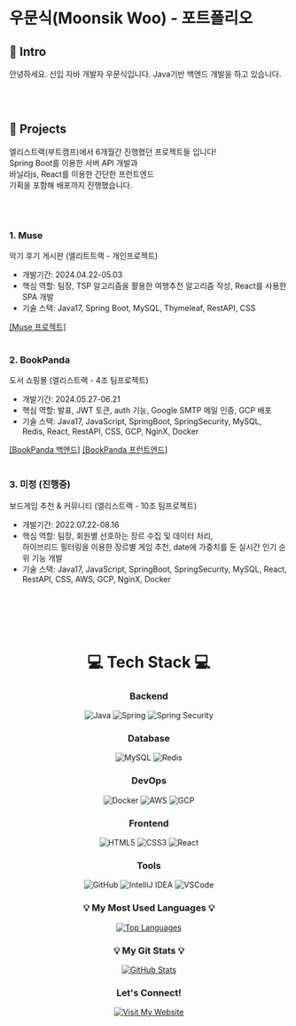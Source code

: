 # 우문식(Moonsik Woo) - 포트폴리오

<h2>👋 Intro</h2>
<p>안녕하세요. 신입 자바 개발자 우문식입니다. Java기반 백엔드 개발을 하고 있습니다.</p>
<br><br>
<h2>📝 Projects</h2>
<p>엘리스트랙(부트캠프)에서 6개월간 진행했던 프로젝트들 입니다!<br>Spring Boot를 이용한 서버 API 개발과 <br>바닐라js, React를 이용한 간단한 프런트엔드 <br>기획을 포함해 배포까지 진행했습니다.</p>
<br><br>
<h3>1. Muse</h3>
<p>악기 후기 게시판 (엘리트트랙 - 개인프로젝트)</p>
<ul>
  <li>개발기간: 2024.04.22-05.03</li>
  <li>핵심 역할: 팀장, TSP 알고리즘을 활용한 여행추천 알고리즘 작성, React를 사용한 SPA 개발</li>
  <li>기술 스택: Java17, Spring Boot, MySQL, Thymeleaf, RestAPI, CSS</li>
</ul>
<a href="https://github.com/moolmeat/project_1">[Muse 프로젝트]</a>
<br><br>
<h3>2. BookPanda</h3>
<p>도서 쇼핑몰 (엘리스트랙 - 4조 팀프로젝트)</p>
<ul>
  <li>개발기간: 2024.05.27-06.21</li>
  <li>핵심 역할: 발표, JWT 토큰, auth 기능, Google SMTP 메일 인증, GCP 배포</li>
  <li>기술 스택: Java17, JavaScript, SpringBoot, SpringSecurity, MySQL, <br>Redis, React, RestAPI, CSS, GCP, NginX, Docker</li>
</ul>
<a href="https://github.com/moolmeat/project_2_back">[BookPanda 백엔드]</a>
<a href="https://github.com/moolmeat/project_2_front">[BookPanda 프런트엔드]</a>
<br><br>
<h3>3. 미정 (진행중)</h3>
<p>보드게임 추천 & 커뮤니티 (엘리스트랙 - 10조 팀프로젝트)</p>
<ul>
  <li>개발기간: 2022.07.22-08.16</li>
  <li>핵심 역할: 팀장, 회원별 선호하는 장르 수집 및 데이터 처리, <br>하이브리드 필터링을 이용한 장르별 게임 추천, date에 가중치를 둔 실시간 인기 순위 기능 개발</li>
  <li>기술 스택: Java17, JavaScript, SpringBoot, SpringSecurity, MySQL, React,<br>RestAPI, CSS, AWS, GCP, NginX, Docker</li>
</ul>
<br><br><br><br>
<h1 align="center">💻 Tech Stack 💻</h1>

<h3 align="center">Backend</h3>
<p align="center">
  <img src="https://img.shields.io/badge/Java-ED8B00?style=for-the-badge&logo=openjdk&logoColor=white" alt="Java"/>
  <img src="https://img.shields.io/badge/Spring-6DB33F?style=for-the-badge&logo=spring&logoColor=white" alt="Spring"/>
  <img src="https://img.shields.io/badge/Spring_Security-6DB33F?style=for-the-badge&logo=Spring-Security&logoColor=white" alt="Spring Security"/>
</p>

<h3 align="center">Database</h3>
<p align="center">
  <img src="https://img.shields.io/badge/MySQL-00000F?style=for-the-badge&logo=mysql&logoColor=white" alt="MySQL"/>
  <img src="https://img.shields.io/badge/redis-%23DD0031.svg?&style=for-the-badge&logo=redis&logoColor=white" alt="Redis"/>
</p>

<h3 align="center">DevOps</h3>
<p align="center">
  <img src="https://img.shields.io/badge/docker-%230db7ed.svg?style=for-the-badge&logo=docker&logoColor=white" alt="Docker"/>
  <img src="https://img.shields.io/badge/Amazon_AWS-FF9900?style=for-the-badge&logo=amazonaws&logoColor=white" alt="AWS"/>
  <img src="https://img.shields.io/badge/Google_Cloud-4285F4?style=for-the-badge&logo=google-cloud&logoColor=white" alt="GCP"/>
</p>

<h3 align="center">Frontend</h3>
<p align="center">
  <img src="https://img.shields.io/badge/HTML-239120?style=for-the-badge&logo=html5&logoColor=white" alt="HTML5"/>
  <img src="https://img.shields.io/badge/CSS-239120?&style=for-the-badge&logo=css3&logoColor=white" alt="CSS3"/>
  <img src="https://img.shields.io/badge/React-20232A?style=for-the-badge&logo=react&logoColor=61DAFB" alt="React"/>
</p>

<h3 align="center">Tools</h3>
<p align="center">
  <img src="https://img.shields.io/badge/GitHub-100000?style=for-the-badge&logo=github&logoColor=white" alt="GitHub"/>
  <img src="https://img.shields.io/badge/IntelliJ_IDEA-000000.svg?style=for-the-badge&logo=intellij-idea&logoColor=white" alt="IntelliJ IDEA"/>
  <img src="https://img.shields.io/badge/Made%20for-VSCode-1f425f.svg" alt="VSCode"/>
</p>

<h3 align="center">💡 My Most Used Languages 💡</h3>
<p align="center">
  <a href="https://github.com/moolmeat">
    <img align="center" src="https://github-readme-stats.vercel.app/api/top-langs/?username=moolmeat&layout=compact&show_icons=true&theme=radical" alt="Top Languages"/>
  </a>
</p>

<h3 align="center">💡 My Git Stats 💡</h3>
<p align="center">
  <a href="https://github.com/moolmeat">
    <img align="center" src="https://github-readme-stats.vercel.app/api?username=moolmeat&show_icons=true&include_all_commits=true&theme=radical" alt="GitHub Stats"/>
  </a>
</p>

<h3 align="center">Let's Connect!</h3>
<p align="center">
  <a href="https://chatgptonline.tech/ko/">
    <img src="https://img.shields.io/badge/Visit_My_Website-4285F4?style=for-the-badge&logo=google-chrome&logoColor=white" alt="Visit My Website"/>
  </a>
</p>
